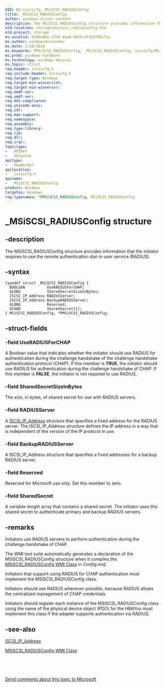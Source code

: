 ```yaml
---
UID: NS:iscsicfg._MSiSCSI_RADIUSConfig
title: _MSiSCSI_RADIUSConfig
author: windows-driver-content
description: The MSiSCSI_RADIUSConfig structure provides information that the initiator requires to use the remote authentication dial-in user service (RADIUS).
old-location: storage\msiscsi_radiusconfig.htm
old-project: storage
ms.assetid: 6f8be86e-2729-4aa9-982d-df323f05cf1c
ms.author: windowsdriverdev
ms.date: 1/10/2018
ms.keywords: PMSiSCSI_RADIUSConfig, _MSiSCSI_RADIUSConfig, iscsicfg/MSiSCSI_RADIUSConfig, structs-iSCSI_9f8461c3-b370-4aed-a5a5-58f9dd276944.xml, MSiSCSI_RADIUSConfig structure [Storage Devices], iscsicfg/PMSiSCSI_RADIUSConfig, MSiSCSI_RADIUSConfig, PMSiSCSI_RADIUSConfig structure pointer [Storage Devices], *PMSiSCSI_RADIUSConfig, storage.msiscsi_radiusconfig
ms.prod: windows-hardware
ms.technology: windows-devices
ms.topic: struct
req.header: iscsicfg.h
req.include-header: Iscsicfg.h
req.target-type: Windows
req.target-min-winverclnt: 
req.target-min-winversvr: 
req.kmdf-ver: 
req.umdf-ver: 
req.ddi-compliance: 
req.unicode-ansi: 
req.idl: 
req.max-support: 
req.namespace: 
req.assembly: 
req.type-library: 
req.lib: 
req.dll: 
req.irql: 
topictype: 
-	APIRef
-	kbSyntax
apitype: 
-	HeaderDef
apilocation: 
-	iscsicfg.h
apiname: 
-	MSiSCSI_RADIUSConfig
product: Windows
targetos: Windows
req.typenames: *PMSiSCSI_RADIUSConfig, MSiSCSI_RADIUSConfig
---
```


# _MSiSCSI_RADIUSConfig structure


## -description


The MSiSCSI_RADIUSConfig structure provides information that the initiator requires to use the remote authentication dial-in user service (RADIUS).


## -syntax


````
typedef struct _MSiSCSI_RADIUSConfig {
  BOOLEAN          UseRADIUSForCHAP;
  ULONG            SharedSecretSizeInBytes;
  ISCSI_IP_Address RADIUSServer;
  ISCSI_IP_Address BackupRADIUSServer;
  ULONG            Reserved;
  UCHAR            SharedSecret[1];
} MSiSCSI_RADIUSConfig, *PMSiSCSI_RADIUSConfig;
````


## -struct-fields




### -field UseRADIUSForCHAP

A Boolean value that indicates whether the initiator should use RADIUS for authentication during the challenge handshake of the challenge handshake authentication protocol (CHAP). If this member is <b>TRUE</b>, the initiator should use RADIUS for authentication during the challenge handshake of CHAP. If this member is <b>FALSE</b>, the initiator is not required to use RADIUS.


### -field SharedSecretSizeInBytes

The size, in bytes, of shared secret for use with RADIUS servers.


### -field RADIUSServer

A <a href="..\iscsidef\ns-iscsidef-_iscsi_ip_address.md">ISCSI_IP_Address</a> structure that specifies a fixed address for the RADIUS server. The ISCSI_IP_Address structure defines the IP address in a way that is independent of the version of the IP protocol in use. 


### -field BackupRADIUSServer

A ISCSI_IP_Address structure that specifies a fixed addresses for a backup RADIUS server. 


### -field Reserved

Reserved for Microsoft use only. Set this member to zero.


### -field SharedSecret

A variable-length array that contains a shared secret. The initiator uses this shared secret to authenticate primary and backup RADIUS servers.


## -remarks


Initiators use RADIUS servers to perform authentication during the challenge handshake of CHAP.

The WMI tool suite automatically generates a declaration of the MSiSCSI_RADIUSConfig structure when it compiles the <a href="https://msdn.microsoft.com/library/windows/hardware/ff563114">MSiSCSI_RADIUSConfig WMI Class</a> in <i>Config.mof</i>. 

Initiators that support using RADIUS for CHAP authentication must implement the MSiSCSI_RADIUSConfig class.

Initiators should use RADIUS whenever possible, because RADIUS allows the centralized management of CHAP credentials. 

Initiators should register each instance of the MSiSCSI_RADIUSConfig class using the name of the physical device object (PDO) for the HBAYou must implement this class if the adapter supports authentication via RADIUS.



## -see-also

<a href="..\iscsidef\ns-iscsidef-_iscsi_ip_address.md">ISCSI_IP_Address</a>

<a href="https://msdn.microsoft.com/library/windows/hardware/ff563114">MSiSCSI_RADIUSConfig WMI Class</a>

 

 

<a href="mailto:wsddocfb@microsoft.com?subject=Documentation%20feedback [storage\storage]:%20MSiSCSI_RADIUSConfig structure%20 RELEASE:%20(1/10/2018)&amp;body=%0A%0APRIVACY STATEMENT%0A%0AWe use your feedback to improve the documentation. We don't use your email address for any other purpose, and we'll remove your email address from our system after the issue that you're reporting is fixed. While we're working to fix this issue, we might send you an email message to ask for more info. Later, we might also send you an email message to let you know that we've addressed your feedback.%0A%0AFor more info about Microsoft's privacy policy, see http://privacy.microsoft.com/en-us/default.aspx." title="Send comments about this topic to Microsoft">Send comments about this topic to Microsoft</a>

